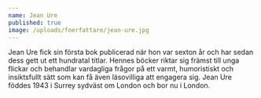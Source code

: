 ```yaml
---
name: Jean Ure
published: true
image: /uploads/foerfattare/jean-ure.jpg
---
```

Jean Ure fick sin första bok publicerad när hon var sexton år och har sedan dess gett ut ett hundratal titlar. Hennes böcker riktar sig främst till unga flickar och behandlar vardagliga frågor på ett varmt, humoristiskt och insiktsfullt sätt som kan få även läsovilliga att engagera sig. Jean Ure föddes 1943 i Surrey sydväst om London och bor nu i London.
